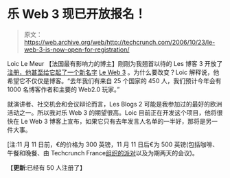 # 乐 Web 3 现已开放报名！

> 原文：<https://web.archive.org/web/http://techcrunch.com/2006/10/23/le-web-3-is-now-open-for-registration/>

Loic Le Meur 【法国最有影响力的博主】刚刚为我翘首以待的 Les 博客 3 开放了[注册，他甚至给它起了一个新名字](https://web.archive.org/web/20151003182248/http://www.leweb3.com/) [Le Web 3](https://web.archive.org/web/20151003182248/http://www.leweb3.com/) 。为什么要改变？Loic 解释说，他希望它不仅仅是博客。“去年我们有来自 25 个国家的 450 人，我们预计今年会有 1000 名博客作者和主要的 Web2.0 玩家。”

就演讲者、社交机会和会议辩论而言，Les Blogs 2 可能是我参加过的最好的欧洲活动之一。所以我对乐 Web 3 的期望很高。Loic 目前正在开发这个项目，他将很快在 Le Web 3 博客上宣布，如果它只有去年发言人名单的一半好，那将是另一件大事。

[注:11 月 11 日前，€的价格为 300 英镑，11 月 11 日后€为 500 英镑(包括咖啡、午餐和晚餐、由 Techcrunch France[组织的派对](https://web.archive.org/web/20151003182248/http://fr.techcrunch.com/)以及为期两天的会议)。

【**更新**:已经有 50 人注册了】